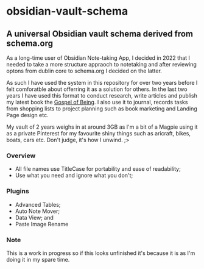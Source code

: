# obsidian-vault-schema
## A universal Obsidian vault schema derived from schema.org

As a long-time user of Obsidian Note-taking App, I decided in 2022 that I needed to take a more structure appraoch to notetaking and after reviewing optons from dublin core to schema.org I decided on the latter.

As such I have used the system in this repository for over two years before I felt comforatble about offerring it as a solution for others. In the last two years I have used this format to conduct research, write articles and publish my latest book the [Gospel of Being](https://www.johnmackay.net/gospel-of-being.htm). I also use it to journal, records tasks from shopping lists to project planning such as book marketing and Landing Page design etc.

My vault of 2 years weighs in at around 3GB as I'm a bit of a Magpie using it as a private Pinterest for my favourite shiny things such as aricraft, bikes, boats, cars etc. Don't judge, it's how I unwind. ;>

### Overview
- All file names use TitleCase for portability and ease of readability;
- Use what you need and ignore what you don't;

### Plugins
- Advanced Tables;
- Auto Note Mover;
- Data View; and
- Paste Image Rename

### Note
This is a work in progress so if this looks unfinished it's because it is as I'm doing it in my spare time.
